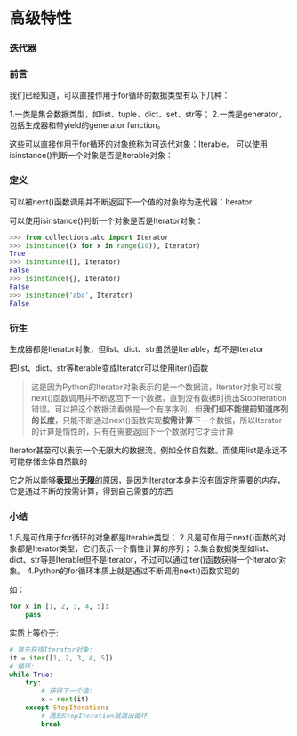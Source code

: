 # 高级特性

### 迭代器

### 前言
我们已经知道，可以直接作用于for循环的数据类型有以下几种：

1.一类是集合数据类型，如list、tuple、dict、set、str等；
2.一类是generator，包括生成器和带yield的generator function。

这些可以直接作用于for循环的对象统称为可迭代对象：Iterable。
可以使用isinstance()判断一个对象是否是Iterable对象：    

### 定义
可以被next()函数调用并不断返回下一个值的对象称为迭代器：Iterator

可以使用isinstance()判断一个对象是否是Iterator对象：
```Python
>>> from collections.abc import Iterator
>>> isinstance((x for x in range(10)), Iterator)
True
>>> isinstance([], Iterator)
False
>>> isinstance({}, Iterator)
False
>>> isinstance('abc', Iterator)
False
```

### 衍生
生成器都是Iterator对象，但list、dict、str虽然是Iterable，却不是Iterator

把list、dict、str等Iterable变成Iterator可以使用iter()函数

>这是因为Python的Iterator对象表示的是一个数据流，Iterator对象可以被next()函数调用并不断返回下一个数据，直到没有数据时抛出StopIteration错误。可以把这个数据流看做是一个有序序列，但**我们却不能提前知道序列的长度**，只能不断通过next()函数实现**按需计算**下一个数据，所以Iterator的计算是惰性的，只有在需要返回下一个数据时它才会计算

Iterator甚至可以表示一个无限大的数据流，例如全体自然数。而使用list是永远不可能存储全体自然数的

它之所以能够**表现**出**无限**的原因，是因为Iterator本身并没有固定所需要的内存，它是通过不断的按需计算，得到自己需要的东西  

### 小结
1.凡是可作用于for循环的对象都是Iterable类型；
2.凡是可作用于next()函数的对象都是Iterator类型，它们表示一个惰性计算的序列；
3.集合数据类型如list、dict、str等是Iterable但不是Iterator，不过可以通过iter()函数获得一个Iterator对象。
4.Python的for循环本质上就是通过不断调用next()函数实现的

如：
```Python
for x in [1, 2, 3, 4, 5]:
    pass
```

实质上等价于:
```Python
# 首先获得Iterator对象:
it = iter([1, 2, 3, 4, 5])
# 循环:
while True:
    try:
        # 获得下一个值:
        x = next(it)
    except StopIteration:
        # 遇到StopIteration就退出循环
        break
```
